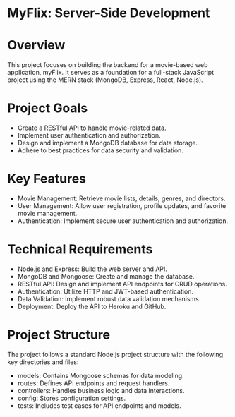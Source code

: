# MyFlix: Server-Side Development

# Overview
This project focuses on building the backend for a movie-based web application, myFlix. It serves as a foundation for a full-stack JavaScript project using the MERN stack (MongoDB, Express, React, Node.js).

# Project Goals
- Create a RESTful API to handle movie-related data.
- Implement user authentication and authorization.
- Design and implement a MongoDB database for data storage.
- Adhere to best practices for data security and validation.

# Key Features
- Movie Management: Retrieve movie lists, details, genres, and directors.
- User Management: Allow user registration, profile updates, and favorite movie management.
- Authentication: Implement secure user authentication and authorization.

# Technical Requirements
- Node.js and Express: Build the web server and API.
- MongoDB and Mongoose: Create and manage the database.
- RESTful API: Design and implement API endpoints for CRUD operations.
- Authentication: Utilize HTTP and JWT-based authentication.
- Data Validation: Implement robust data validation mechanisms.
- Deployment: Deploy the API to Heroku and GitHub.

# Project Structure
The project follows a standard Node.js project structure with the following key directories and files:

- models: Contains Mongoose schemas for data modeling.
- routes: Defines API endpoints and request handlers.
- controllers: Handles business logic and data interactions.
- config: Stores configuration settings.
- tests: Includes test cases for API endpoints and models.
